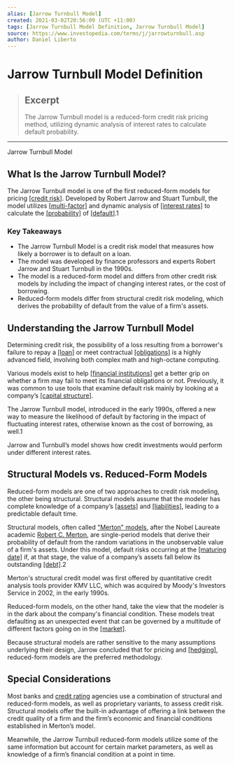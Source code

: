```yaml
---
alias: [Jarrow Turnbull Model]
created: 2021-03-02T20:56:09 (UTC +11:00)
tags: [Jarrow Turnbull Model Definition, Jarrow Turnbull Model]
source: https://www.investopedia.com/terms/j/jarrowturnbull.asp
author: Daniel Liberto
---
```


# Jarrow Turnbull Model Definition

> ## Excerpt
> The Jarrow Turnbull model is a reduced-form credit risk pricing method, utilizing dynamic analysis of interest rates to calculate default probability.

---

Jarrow Turnbull Model
## What Is the Jarrow Turnbull Model?

The Jarrow Turnbull model is one of the first reduced-form models for pricing [[credit risk]](https://www.investopedia.com/terms/c/creditrisk.asp). Developed by Robert Jarrow and Stuart Turnbull, the model utilizes [[multi-factor]](https://www.investopedia.com/terms/m/multifactor-model.asp) and dynamic analysis of [[interest rates]](https://www.investopedia.com/terms/i/interestrate.asp) to calculate the [[probability]](https://www.investopedia.com/terms/d/defaultprobability.asp) of [[default]](https://www.investopedia.com/terms/d/default2.asp).1

### Key Takeaways

-   The Jarrow Turnbull Model is a credit risk model that measures how likely a borrower is to default on a loan.
-   The model was developed by finance professors and experts Robert Jarrow and Stuart Turnbull in the 1990s.
-   The model is a reduced-form model and differs from other credit risk models by including the impact of changing interest rates, or the cost of borrowing.
-   Reduced-form models differ from structural credit risk modeling, which derives the probability of default from the value of a firm's assets.

## Understanding the Jarrow Turnbull Model

Determining credit risk, the possibility of a loss resulting from a borrower's failure to repay a [[loan]](https://www.investopedia.com/terms/l/loan.asp) or meet contractual [[obligations]](https://www.investopedia.com/terms/o/obligation.asp) is a highly advanced field, involving both complex math and high-octane computing.

Various models exist to help [[financial institutions]](https://www.investopedia.com/terms/f/financialinstitution.asp) get a better grip on whether a firm may fail to meet its financial obligations or not. Previously, it was common to use tools that examine default risk mainly by looking at a company’s [[capital structure]](https://www.investopedia.com/terms/c/capitalstructure.asp).

The Jarrow Turnbull model, introduced in the early 1990s, offered a new way to measure the likelihood of default by factoring in the impact of fluctuating interest rates, otherwise known as the cost of borrowing, as well.1 

Jarrow and Turnbull’s model shows how credit investments would perform under different interest rates.

## Structural Models vs. Reduced-Form Models

Reduced-form models are one of two approaches to credit risk modeling, the other being structural. Structural models assume that the modeler has complete knowledge of a company’s [[assets]](https://www.investopedia.com/terms/a/asset.asp) and [[liabilities]](https://www.investopedia.com/terms/l/liability.asp), leading to a predictable default time.

Structural models, often called ["Merton" models](https://www.investopedia.com/terms/m/mertonmodel.asp), after the Nobel Laureate academic [Robert C. Merton](https://www.investopedia.com/terms/r/robert-c-merton.asp), are single-period models that derive their probability of default from the random variations in the unobservable value of a firm's assets. Under this model, default risks occurring at the [[maturing date]](https://www.investopedia.com/terms/m/maturitydate.asp) if, at that stage, the value of a company’s assets fall below its outstanding [[debt]](https://www.investopedia.com/terms/d/debt.asp).2

Merton's structural credit model was first offered by quantitative credit analysis tools provider KMV LLC, which was acquired by Moody's Investors Service in 2002, in the early 1990s.

Reduced-form models, on the other hand, take the view that the modeler is in the dark about the company's financial condition. These models treat defaulting as an unexpected event that can be governed by a multitude of different factors going on in the [[market]](https://www.investopedia.com/terms/m/market.asp).

Because structural models are rather sensitive to the many assumptions underlying their design, Jarrow concluded that for pricing and [[hedging]](https://www.investopedia.com/terms/h/hedge.asp), reduced-form models are the preferred methodology.

## Special Considerations

Most banks and [credit rating](https://www.investopedia.com/terms/c/creditrating.asp) agencies use a combination of structural and reduced-form models, as well as proprietary variants, to assess credit risk. Structural models offer the built-in advantage of offering a link between the credit quality of a firm and the firm’s economic and financial conditions established in Merton’s model.

Meanwhile, the Jarrow Turnbull reduced-form models utilize some of the same information but account for certain market parameters, as well as knowledge of a firm’s financial condition at a point in time.
